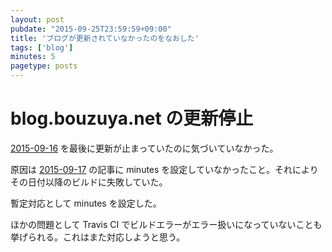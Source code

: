 ```yaml
---
layout: post
pubdate: "2015-09-25T23:59:59+09:00"
title: 'ブログが更新されていなかったのをなおした'
tags: ['blog']
minutes: 5
pagetype: posts
---
```

# blog.bouzuya.net の更新停止

[2015-09-16][] を最後に更新が止まっていたのに気づいていなかった。

原因は [2015-09-17][] の記事に minutes を設定していなかったこと。それによりその日付以降のビルドに失敗していた。

暫定対応として minutes を設定した。

ほかの問題として Travis CI でビルドエラーがエラー扱いになっていないことも挙げられる。これはまた対応しようと思う。

[2015-09-16]: http://blog.bouzuya.net/2015/09/16/
[2015-09-17]: http://blog.bouzuya.net/2015/09/17/
